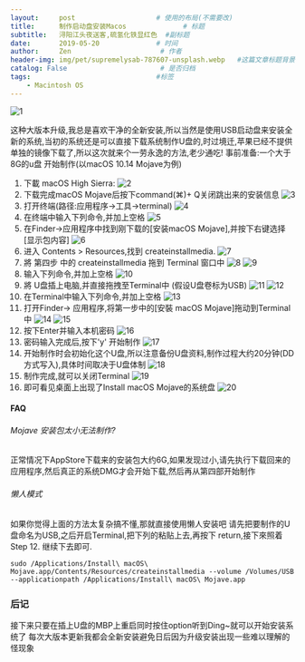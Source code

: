 ```yaml
---
layout:     post                    # 使用的布局(不需要改)
title:      制作启动盘安装Macos              # 标题
subtitle:   浔阳江头夜送客,硫氢化铁显红色  #副标题
date:       2019-05-20              # 时间
author:     Zen                      # 作者
header-img: img/pet/supremelysab-787607-unsplash.webp   #这篇文章标题背景图片
catalog: False                       # 是否归档
tags:                               #标签
    - Macintosh OS
---
```



![1](https://raw.githubusercontent.com/zhangyiming748/zhangyiming748.github.io/master/img/installMacOS/1.webp)

这种大版本升级,我总是喜欢干净的全新安装,所以当然是使用USB启动盘来安装全新的系统,当初的系统还是可以直接下载系统制作U盘的,时过境迁,苹果已经不提供单独的镜像下载了,所以这次就来个一劳永逸的方法,老少通吃!
事前准备:一个大于8G的u盘
开始制作(以macOS 10.14 Mojave为例)
1. 下載 macOS High Sierra:
![2](https://raw.githubusercontent.com/zhangyiming748/zhangyiming748.github.io/master/img/installMacOS/2.webp)
2. 下载完成macOS Mojave后按下command(⌘)+ Q关闭跳出来的安装信息
![3](https://raw.githubusercontent.com/zhangyiming748/zhangyiming748.github.io/master/img/installMacOS/3.webp)
3. 打开终端(路径:应用程序->工具->terminal)
![4](https://raw.githubusercontent.com/zhangyiming748/zhangyiming748.github.io/master/img/installMacOS/4.webp)
4. 在终端中输入下列命令,并加上空格
![5](https://raw.githubusercontent.com/zhangyiming748/zhangyiming748.github.io/master/img/installMacOS/5.webp)
5. 在Finder->应用程序中找到刚下载的[安装macOS Mojave],并按下右键选择[显示包内容]
![6](https://raw.githubusercontent.com/zhangyiming748/zhangyiming748.github.io/master/img/installMacOS/6.webp)
6. 进入 Contents > Resources,找到 createinstallmedia.
![7](https://raw.githubusercontent.com/zhangyiming748/zhangyiming748.github.io/master/img/installMacOS/7.webp)
7. 將 第四步 中的 createinstallmedia 拖到 Terminal 窗口中
![8](https://raw.githubusercontent.com/zhangyiming748/zhangyiming748.github.io/master/img/installMacOS/8.webp)
![9](https://raw.githubusercontent.com/zhangyiming748/zhangyiming748.github.io/master/img/installMacOS/9.webp)
8. 输入下列命令,并加上空格
![10](https://raw.githubusercontent.com/zhangyiming748/zhangyiming748.github.io/master/img/installMacOS/10.webp)
9. 將 U盘插上电脑,并直接拖拽至Terminal中 (假设U盘卷标为USB)
![11](https://raw.githubusercontent.com/zhangyiming748/zhangyiming748.github.io/master/img/installMacOS/11.webp)
![12](https://raw.githubusercontent.com/zhangyiming748/zhangyiming748.github.io/master/img/installMacOS/12.webp)
10. 在Terminal中输入下列命令,并加上空格
![13](https://raw.githubusercontent.com/zhangyiming748/zhangyiming748.github.io/master/img/installMacOS/13.webp)
11. 打开Finder-> 应用程序,将第一步中的[安裝 macOS Mojave]拖动到Terminal中
![14](https://raw.githubusercontent.com/zhangyiming748/zhangyiming748.github.io/master/img/installMacOS/14.webp)
![15](https://raw.githubusercontent.com/zhangyiming748/zhangyiming748.github.io/master/img/installMacOS/15.webp)
12. 按下Enter并输入本机密码
![16](https://raw.githubusercontent.com/zhangyiming748/zhangyiming748.github.io/master/img/installMacOS/16.webp)
13. 密码输入完成后,按下'y' 开始制作
![17](https://raw.githubusercontent.com/zhangyiming748/zhangyiming748.github.io/master/img/installMacOS/17.webp)
14. 开始制作时会初始化这个U盘,所以注意备份U盘资料,制作过程大约20分钟(DD方式写入),具体时间取决于U盘体制
![18](https://raw.githubusercontent.com/zhangyiming748/zhangyiming748.github.io/master/img/installMacOS/18.webp)
15. 制作完成,就可以关闭Terminal
![19](https://raw.githubusercontent.com/zhangyiming748/zhangyiming748.github.io/master/img/installMacOS/19.webp)
16. 即可看见桌面上出现了Install macOS Mojave的系统盘
![20](https://raw.githubusercontent.com/zhangyiming748/zhangyiming748.github.io/master/img/installMacOS/20.webp)

#### FAQ

###### Mojave 安装包太小无法制作?
正常情况下AppStore下载来的安装包大约6G,如果发现过小,请先执行下载回来的应用程序,然后真正的系统DMG才会开始下载,然后再从第四部开始制作
###### 懒人模式
如果你觉得上面的方法太复杂搞不懂,那就直接使用懒人安装吧
请先把要制作的U盘命名为USB,之后开启Terminal,把下列的粘贴上去,再按下 return,接下來照着 Step 12. 继续下去即可.

```
sudo /Applications/Install\ macOS\ Mojave.app/Contents/Resources/createinstallmedia --volume /Volumes/USB --applicationpath /Applications/Install\ macOS\ Mojave.app
```
### 后记
接下来只要在插上U盘的MBP上重启同时按住option听到Ding~就可以开始安装系统了
每次大版本更新我都会全新安装避免日后因为升级安装出现一些难以理解的怪现象
